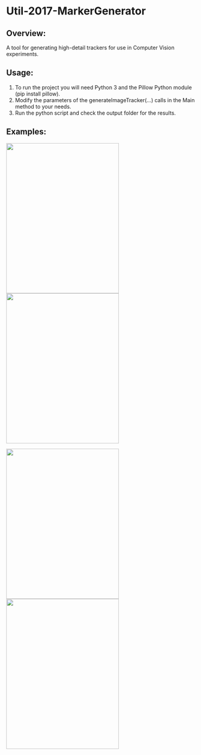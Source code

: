 # Util-2017-MarkerGenerator
## Overview:
A tool for generating high-detail trackers for use in Computer Vision experiments. 

## Usage:
1. To run the project you will need Python 3 and the Pillow Python module (pip install pillow). 
2. Modify the parameters of the generateImageTracker(...) calls in the Main method to your needs.
3. Run the python script and check the output folder for the results.

## Examples:
<img src="https://github.com/Tashiv/Util-2017-MarkerGenerator/blob/master/Output/tracker-A.png" width="300" height="400"><img src="https://github.com/Tashiv/Util-2017-MarkerGenerator/blob/master/Output/tracker-B.png" width="300" height="400">

<img src="https://github.com/Tashiv/Util-2017-MarkerGenerator/blob/master/Output/tracker-C.png" width="300" height="400"><img src="https://github.com/Tashiv/Util-2017-MarkerGenerator/blob/master/Output/tracker-D.png" width="300" height="400">
